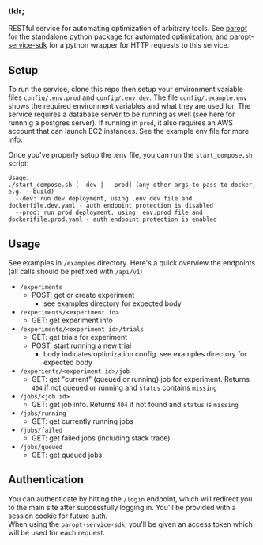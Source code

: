 ### tldr;
RESTful service for automating optimization of arbitrary tools. See [paropt](https://github.com/macintoshpie/paropt) for the standalone python package for automated optimization, and [paropt-service-sdk](https://github.com/macintoshpie/paropt-service-sdk) for a python wrapper for HTTP requests to this service.

## Setup
To run the service, clone this repo then setup your environment variable files `config/.env.prod` and `config/.env.dev`. The file `config/.example.env` shows the required environment variables and what they are used for.
The service requires a database server to be running as well (see here for runnnig a postgres server).
If running in `prod`, it also requires an AWS account that can launch EC2 instances.
See the example env file for more info.

Once you've properly setup the .env file, you can run the `start_compose.sh` script:
```
Usage:
./start_compose.sh [--dev | --prod] (any other args to pass to docker, e.g. --build)
  --dev: run dev deployment, using .env.dev file and dockerfile.dev.yaml - auth endpoint protection is disabled
  --prod: run prod deployment, using .env.prod file and dockerifile.prod.yaml - auth endpoint protection is enabled
```

## Usage
See examples in `/examples` directory. Here's a quick overview the endpoints (all calls should be prefixed with `/api/v1`)
* `/experiments`
  * POST: get or create experiment
    * see examples directory for expected body
* `/experiments/<experiment id>`
  * GET: get experiment info
* `/experiments/<experiment id>/trials`
  * GET: get trials for experiment
  * POST: start running a new trial
    * body indicates optimization config. see examples directory for expected body
* `/experients/<experiment id>/job`
  * GET: get "current" (queued or running) job for experiment. Returns `404` if not queued or running and `status` contains `missing`
* `/jobs/<job id>`
  * GET: get job info. Returns `404` if not found and `status` is `missing`
* `/jobs/running`
  * GET: get currently running jobs
* `/jobs/failed`
  * GET: get failed jobs (including stack trace)
* `/jobs/queued`
  * GET: get queued jobs

## Authentication
You can authenticate by hitting the `/login` endpoint, which will redirect you to the main site after successfully logging in. You'll be provided with a session cookie for future auth.  
When using the `paropt-service-sdk`, you'll be given an access token which will be used for each request.